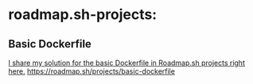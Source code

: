 # roadmap.sh-projects:
## Basic Dockerfile
[I share my solution for the basic Dockerfile in Roadmap.sh projects right here.](https://roadmap.sh/projects/basic-dockerfile)
https://roadmap.sh/projects/basic-dockerfile